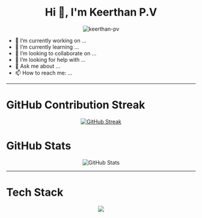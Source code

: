 <h1 align='center'>Hi 👋, I'm <strong>Keerthan P.V</strong></h1>
<p align="center">
  <img src="https://komarev.com/ghpvc/?username=keerthan-pv&label=Profile%20views&color=blue&style=flat" alt="keerthan-pv" />
</p>

- 🔭 I’m currently working on ...
- 🌱 I’m currently learning ...
- 👯 I’m looking to collaborate on ...  
- 🤔 I’m looking for help with ...  
- 💬 Ask me about ...  
- 📫 How to reach me: ...

---

<h1>GitHub Contribution Streak</h1>

<p align="center">
  <a href="https://git.io/streak-stats">
    <img src="https://streak-stats.demolab.com?user=keerthan-pv&theme=dark&hide_border=false&border=FFA500&border_radius=10" alt="GitHub Streak" />
  </a>
</p>

<h1>GitHub Stats</h1>  

<p align="center">
  <img src="https://github-readme-stats.vercel.app/api?username=keerthan-pv&show_icons=true&theme=dark&border_color=FFA500&border_radius=10" alt="GitHub Stats" />
</p>


---

<h1>Tech Stack</h1>  

<p align="center">
   <img src="https://skillicons.dev/icons?i=python,c,html,css,js,react,mongodb,github,linux,wordpress" />
</p>
